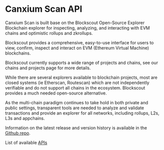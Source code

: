 # Canxium Scan API

Canxium Scan is built base on the Blockscout Open-Source Explorer
Blockchain explorer for inspecting, analyzing, and interacting with EVM chains and optimistic rollups and zkrollups.

Blockscout provides a comprehensive, easy-to-use interface for users to view, confirm, inspect and interact on EVM (Ethereum Virtual Machine) blockchains. 

Blockscout currently supports a wide range of projects and chains, see our chains and projects page for more details.


While there are several explorers available to blockchain projects, most are closed systems (ie Etherscan, Routescan) which are not independently verifiable and do not support all chains in the ecosystem. Blockscout provides a much needed open-source alternative. 

As the multi-chain paradigm continues to take hold in both private and public settings, transparent tools are needed to analyze and validate transactions and provide an explorer for all networks, including rollups, L2s, L3s and appchains.

Information on the latest release and version history is available in the [Github repo](https://github.com/blockscout).

List of available [APIs](https://scan.canxium.org/api-docs)